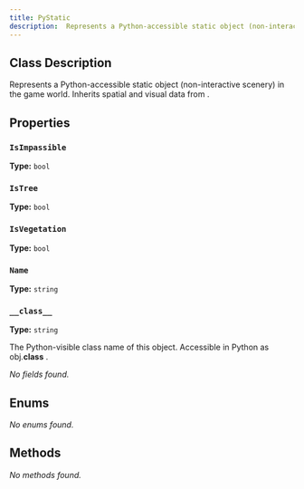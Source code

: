 ```yaml
---
title: PyStatic
description:  Represents a Python-accessible static object (non-interactive scenery) in the game world.   Inherits spatial and visual data from <see cref="PyGameObject"/> .  
---
```


## Class Description
 Represents a Python-accessible static object (non-interactive scenery) in the game world.
 Inherits spatial and visual data from <see cref="PyGameObject"/> .


## Properties
### `IsImpassible`

**Type:** `bool`

### `IsTree`

**Type:** `bool`

### `IsVegetation`

**Type:** `bool`

### `Name`

**Type:** `string`

### `__class__`

**Type:** `string`

 The Python-visible class name of this object.
 Accessible in Python as <c>obj.__class__</c> .



*No fields found.*

## Enums
*No enums found.*

## Methods
*No methods found.*
